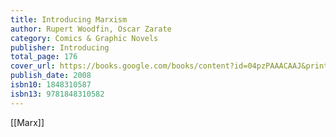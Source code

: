```yaml
---
title: Introducing Marxism
author: Rupert Woodfin, Oscar Zarate
category: Comics & Graphic Novels
publisher: Introducing
total_page: 176
cover_url: https://books.google.com/books/content?id=04pzPAAACAAJ&printsec=frontcover&img=1&zoom=1&source=gbs_api
publish_date: 2008
isbn10: 1848310587
isbn13: 9781848310582
---
```


[[Marx]]